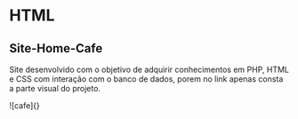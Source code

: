 # HTML
## Site-Home-Cafe
Site desenvolvido com o objetivo de adquirir conhecimentos em PHP, HTML e CSS com interação com o banco de dados, porem no link apenas consta a parte visual do projeto.

![cafe]{}
